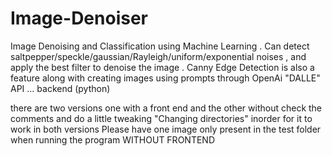 # Image-Denoiser
Image Denoising and Classification  using Machine Learning  . Can detect saltpepper/speckle/gaussian/Rayleigh/uniform/exponential noises , and apply the best filter to denoise the image . Canny Edge Detection is also a feature along with creating images using prompts through OpenAi "DALLE" API  ... backend (python)

there are two versions one with a front end and the other without
check the comments and do a little tweaking "Changing directories" inorder for it to work in both versions
Please have one image only present in the test folder when running the program WITHOUT FRONTEND
